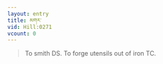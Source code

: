 ```yaml
---
layout: entry
title: མགར་
vid: Hill:0271
vcount: 0
---
```

> To smith DS\. To forge utensils out of iron TC\.



